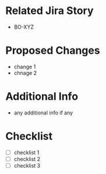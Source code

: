 # Related Jira Story
- BO-XYZ

# Proposed Changes
- change 1
- chnage 2

# Additional Info
- any additional info if any 

# Checklist
- [ ] checklist 1
- [ ] checklist 2
- [ ] checklist 3 
